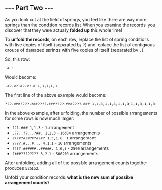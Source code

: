 ## --- Part Two ---

As you look out at the field of springs, you feel like there are way more springs than the condition records list. When you examine the records, you discover that they were actually **folded up** this whole time!

To **unfold the records**, on each row, replace the list of spring conditions with five copies of itself (separated by ``?``) and replace the list of contiguous groups of damaged springs with five copies of itself (separated by ``,``).

So, this row:

    .# 1

Would become:

    .#?.#?.#?.#?.# 1,1,1,1,1

The first line of the above example would become:

    ???.###????.###????.###????.###????.### 1,1,3,1,1,3,1,1,3,1,1,3,1,1,3

In the above example, after unfolding, the number of possible arrangements for some rows is now much larger:

* ``???.### 1,1,3`` - ``1`` arrangement
* ``.??..??...?##. 1,1,3`` - ``16384`` arrangements
* ``?#?#?#?#?#?#?#? 1,3,1,6`` - ``1`` arrangement
* ``????.#...#... 4,1,1`` - ``16`` arrangements
* ``????.######..#####. 1,6,5`` - ``2500`` arrangements
* ``?###???????? 3,2,1`` - ``506250`` arrangements

After unfolding, adding all of the possible arrangement counts together produces ``525152``.

Unfold your condition records; **what is the new sum of possible arrangement counts?**

